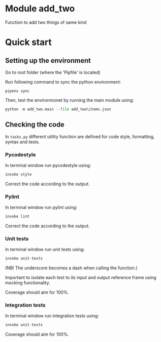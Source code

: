 # Module add_two
Function to add two things of same kind

# Quick start
## Setting up the environment 
Go to root folder (where the 'Pipfile' is located) 

Run following command to sync the python environment:
```command
pipenv sync
```

Then, test the environmonet by running the main module using:

```python
python -m add_two.main --file add_two\items.json
```
## Checking the code
In ```tasks.py``` different utility function are defined for code style, formatting, syntax and tests.

### Pycodestyle
In terminal window run pycodestyle using:
```python
invoke style
```
Correct the code according to the output.

### Pylint 
In terminal window run pylint using:
```python
invoke lint
```
Correct the code according to the output.

### Unit tests
In terminal window run unit tests using:
```python
invoke unit-tests
```
(NB! The underscore becomes a dash when calling the function.)

Important to isolate each test to its input and output reference frame using mocking functionality. 

Coverage should aim for 100%.

### Integration tests
In terminal window run integration tests using:

```python
invoke unit-tests
```
Coverage should aim for 100%.